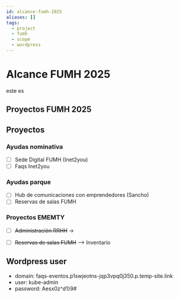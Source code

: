 ```yaml
---
id: alcance-fumh-2025
aliases: []
tags:
  - project
  - fumh
  - scope
  - wordpress
---
```


# Alcance FUMH 2025

este es

## Proyectos FUMH 2025

## Proyectos
### Ayudas nominativa

-   [ ] Sede Digital FUMH (Inet2you)
-   [ ] Faqs Inet2you
### Ayudas parque

-   [ ] Hub de comunicaciones con emprendedores (Sancho)
-   [ ] Reservas de salas FUMH

### Proyectos EMEMTY

-   [ ] ~~Administración RRHH~~ -> 
-   [ ] ~~Reservas de salas FUMH~~ --> Inventario


## Wordpress user
- domain: faqs-eventos.p1swjeotns-jqp3vpq0j350.p.temp-site.link
- user: kube-admin
- password: Aesx0z^d1}9#
